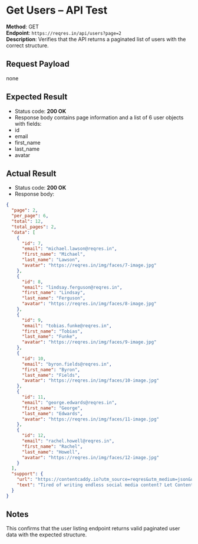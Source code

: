 # Get Users – API Test

**Method**: GET  
**Endpoint**: `https://reqres.in/api/users?page=2`  
**Description**: Verifies that the API returns a paginated list of users with the correct structure.  

## Request Payload
none

## Expected Result  
- Status code: **200 OK**  
- Response body contains page information and a list of 6 user objects with fields:
- id
- email
- first_name
- last_name
- avatar

## Actual Result
- Status code: **200 OK**  
- Response body:
```json
{
  "page": 2,
  "per_page": 6,
  "total": 12,
  "total_pages": 2,
  "data": [
    {
      "id": 7,
      "email": "michael.lawson@reqres.in",
      "first_name": "Michael",
      "last_name": "Lawson",
      "avatar": "https://reqres.in/img/faces/7-image.jpg"
    },
    {
      "id": 8,
      "email": "lindsay.ferguson@reqres.in",
      "first_name": "Lindsay",
      "last_name": "Ferguson",
      "avatar": "https://reqres.in/img/faces/8-image.jpg"
    },
    {
      "id": 9,
      "email": "tobias.funke@reqres.in",
      "first_name": "Tobias",
      "last_name": "Funke",
      "avatar": "https://reqres.in/img/faces/9-image.jpg"
    },
    {
      "id": 10,
      "email": "byron.fields@reqres.in",
      "first_name": "Byron",
      "last_name": "Fields",
      "avatar": "https://reqres.in/img/faces/10-image.jpg"
    },
    {
      "id": 11,
      "email": "george.edwards@reqres.in",
      "first_name": "George",
      "last_name": "Edwards",
      "avatar": "https://reqres.in/img/faces/11-image.jpg"
    },
    {
      "id": 12,
      "email": "rachel.howell@reqres.in",
      "first_name": "Rachel",
      "last_name": "Howell",
      "avatar": "https://reqres.in/img/faces/12-image.jpg"
    }
  ],
  "support": {
    "url": "https://contentcaddy.io?utm_source=reqres&utm_medium=json&utm_campaign=referral",
    "text": "Tired of writing endless social media content? Let Content Caddy generate it for you."
  }
}
```

  ## Notes
  This confirms that the user listing endpoint returns valid paginated user data with the expected structure.
